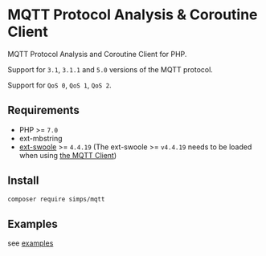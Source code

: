 # MQTT Protocol Analysis & Coroutine Client

MQTT Protocol Analysis and Coroutine Client for PHP.

Support for `3.1`, `3.1.1` and `5.0` versions of the MQTT protocol.

Support for `QoS 0`, `QoS 1`, `QoS 2`.

## Requirements

* PHP >= `7.0`
* ext-mbstring
* [ext-swoole](https://github.com/swoole/swoole-src) >= `4.4.19` (The ext-swoole >= `v4.4.19` needs to be loaded when using [the MQTT Client](/en/client))

## Install

```bash
composer require simps/mqtt
```

## Examples

see [examples](https://github.com/simps/mqtt/tree/master/examples)
